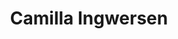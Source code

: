 ---
order: 4
title: Camilla Ingwersen
call: 29 90 46 91
description: Seniorkonsulent
edu:
- Master i Business Coaching
email: ci@copenhagencoaching.dk
linkedin: https://www.linkedin.com/in/camillaingwersen/
data-id: ''
image: /images/graphic/placeholder-profile.png
portrait-image: "/images/graphic/placeholder-profile.png"
small-portrait-image: "/images/graphic/placeholder-profile.png"
grey-portrait: /images/graphic/placeholder-profile.png
---